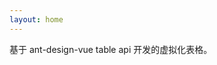 ```yaml
---
layout: home
---
```


基于 ant-design-vue table api 开发的虚拟化表格。

<script setup>
import { ref } from "vue";
import Mock from "mockjs";

const columns = ref([
  { title: "姓名", dataIndex: "name", fixed: true },
  { title: "年纪", dataIndex: "age", sorter: true },
  { title: "身份证号", dataIndex: "idCard", width: 180 },
  { title: "性别", dataIndex: "sex" },
  { title: "职业", dataIndex: "position" },
  { title: "公司", dataIndex: "company" },
  { title: "毕业学校", dataIndex: "school" },
  { title: "电话", dataIndex: "telephone", width: 180 },
  { title: "手机", dataIndex: "phoneNo" },
  { title: "QQ", dataIndex: "qq" },
  { title: "微信", dataIndex: "weichat" },
  { title: "国籍", dataIndex: "nationality" },
  { title: "民族", dataIndex: "nation" },
  { title: "地址", dataIndex: "address",  ellipsis: { showTooltip: true }, },
  { title: "收入", dataIndex: "income" },
  { title: "操作", dataIndex: "operation", width: 120, fixed: "right" },
])

const { list } = Mock.mock({
  "list|1000": [{
    "id|+1": 1,
    "name": "@cname",
    "age|18-60": 1,
    'position|1': ["前端", "后端", "产品", "测试"],
    'company': "大厂",
    idCard: "12345678909876xxxx",
    school: "知名大学",
    telephone: "0571-88888888",
    phoneNo: "1851088xxx1",
    qq: "123456xxx",
    weichat: "987654xxx",
    nationality: "中国",
    nation: "@region",
    address: "@city(true)",
    "income|10000-20000": 1,
    "sex|1": ['男', '女']
  }]
})

const datasource = ref(list)
</script>



<client-only>
  <s-table :columns="columns" :data-source="datasource" :scroll="{ y: 450 }" rowKey="id" :pagination="false">
    <template v-slot:bodyCell="{ text, column }">
        <span v-if="column.dataIndex === 'operation'" style="display: flex; gap: 8px">
          <a-button type="link" style="padding: 0">详情</a-button>
          <a-button type="link" style="padding: 0" danger>删除</a-button>
        </span>
    </template>
  </s-table>
</client-only>
